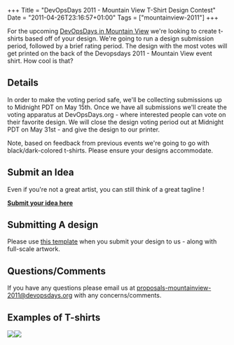 +++
Title = "DevOpsDays 2011 - Mountain View T-Shirt Design Contest"
Date = "2011-04-26T23:16:57+01:00"
Tags = ["mountainview-2011"]
+++

For the upcoming [DevOpsDays in Mountain View](/events/2011-mountainview) we're looking to create t-shirts based off of your design.  We're going to run a design submission period, followed by a brief rating period.  The design with the most votes will get printed on the back of the Devopsdays 2011 - Mountain View event shirt.  How cool is that?

## Details
In order to make the voting period safe, we'll be collecting submissions up to Midnight PDT on May 15th.  Once we have all submissions we'll create the voting apparatus at DevOpsDays.org - where interested people can vote on their favorite design.  We will close the design voting period out at Midnight PDT on May 31st - and give the design to our printer.

Note, based on feedback from previous events we're going to go with black/dark-colored t-shirts.  Please ensure your designs accommodate.

## Submit an Idea
Even if you're not a great artist, you can still think of a great tagline !

<b>[Submit your idea here](http://devopsdays.uservoice.com/forums/113611-t-shirt-design-ideas-for-devopsdays-mountain-vie)</b>

## Submitting A design
Please use [this template](tshirt-template.png) when you submit your design to us - along with full-scale artwork.

## Questions/Comments
If you have any questions please email us at [proposals-mountainview-2011@devopsdays.org](mailto:proposals-mountainview-2011@devopsdays.org) with any concerns/comments.

## Examples of T-shirts
<img border=0 src="tshirt-boston.jpg"><img border=0 src="tshirt-mountainview.png">
